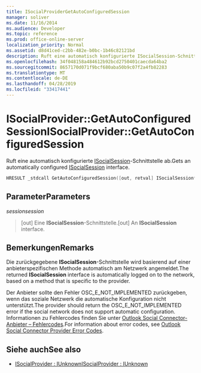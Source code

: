 ```yaml
---
title: ISocialProviderGetAutoConfiguredSession
manager: soliver
ms.date: 11/16/2014
ms.audience: Developer
ms.topic: reference
ms.prod: office-online-server
localization_priority: Normal
ms.assetid: d8d41ced-c2bb-482e-b0bc-1b46c82121bd
description: Ruft eine automatisch konfigurierte ISocialSession-Schnittstelle ab.
ms.openlocfilehash: 34f048158a484612b92bcd2750401caecda64ba2
ms.sourcegitcommit: 8657170d071f9bcf680aba50b9c07f2a4fb82283
ms.translationtype: MT
ms.contentlocale: de-DE
ms.lasthandoff: 04/28/2019
ms.locfileid: "33417441"
---
```

# <a name="isocialprovidergetautoconfiguredsession"></a><span data-ttu-id="cbf97-103">ISocialProvider::GetAutoConfiguredSession</span><span class="sxs-lookup"><span data-stu-id="cbf97-103">ISocialProvider::GetAutoConfiguredSession</span></span>

<span data-ttu-id="cbf97-104">Ruft eine automatisch konfigurierte [ISocialSession](isocialsessioniunknown.md)-Schnittstelle ab.</span><span class="sxs-lookup"><span data-stu-id="cbf97-104">Gets an automatically configured [ISocialSession](isocialsessioniunknown.md) interface.</span></span> 
  
```cpp
HRESULT _stdcall GetAutoConfiguredSession([out, retval] ISocialSession** session);
```

## <a name="parameters"></a><span data-ttu-id="cbf97-105">Parameter</span><span class="sxs-lookup"><span data-stu-id="cbf97-105">Parameters</span></span>

<span data-ttu-id="cbf97-106">_session_</span><span class="sxs-lookup"><span data-stu-id="cbf97-106">_session_</span></span>
  
> <span data-ttu-id="cbf97-107">[out] Eine **ISocialSession**-Schnittstelle.</span><span class="sxs-lookup"><span data-stu-id="cbf97-107">[out] An **ISocialSession** interface.</span></span> 
    
## <a name="remarks"></a><span data-ttu-id="cbf97-108">Bemerkungen</span><span class="sxs-lookup"><span data-stu-id="cbf97-108">Remarks</span></span>

<span data-ttu-id="cbf97-109">Die zurückgegebene **ISocialSession**-Schnittstelle wird basierend auf einer anbieterspezifischen Methode automatisch am Netzwerk angemeldet.</span><span class="sxs-lookup"><span data-stu-id="cbf97-109">The returned **ISocialSession** interface is automatically logged on to the network, based on a method that is specific to the provider.</span></span> 
  
<span data-ttu-id="cbf97-110">Der Anbieter sollte den Fehler OSC_E_NOT_IMPLEMENTED zurückgeben, wenn das soziale Netzwerk die automatische Konfiguration nicht unterstützt.</span><span class="sxs-lookup"><span data-stu-id="cbf97-110">The provider should return the OSC_E_NOT_IMPLEMENTED error if the social network does not support automatic configuration.</span></span> <span data-ttu-id="cbf97-111">Informationen zu Fehlercodes finden Sie unter [Outlook Social Connector-Anbieter – Fehlercodes](outlook-social-connector-provider-error-codes.md).</span><span class="sxs-lookup"><span data-stu-id="cbf97-111">For information about error codes, see [Outlook Social Connector Provider Error Codes](outlook-social-connector-provider-error-codes.md).</span></span>
  
## <a name="see-also"></a><span data-ttu-id="cbf97-112">Siehe auch</span><span class="sxs-lookup"><span data-stu-id="cbf97-112">See also</span></span>

- [<span data-ttu-id="cbf97-113">ISocialProvider : IUnknown</span><span class="sxs-lookup"><span data-stu-id="cbf97-113">ISocialProvider : IUnknown</span></span>](isocialprovideriunknown.md)

